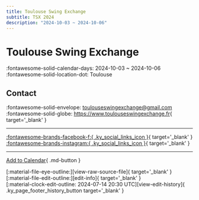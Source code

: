 ```yaml
---
title: Toulouse Swing Exchange
subtitle: TSX 2024
description: "2024-10-03 ~ 2024-10-06"
---
```


# Toulouse Swing Exchange 

:fontawesome-solid-calendar-days: 2024-10-03 ~ 2024-10-06  
:fontawesome-solid-location-dot: Toulouse  

## Contact

:fontawesome-solid-envelope: <toulouseswingexchange@gmail.com>  
:fontawesome-solid-globe: <https://www.toulouseswingexchange.fr>{ target='_blank' }  

---

 [:fontawesome-brands-facebook-f:{ .ky_social_links_icon }](https://www.facebook.com/profile.php?id=100088896184680){ target='_blank' } [:fontawesome-brands-instagram:{ .ky_social_links_icon }](https://instagram.com/toulouseswingexchange){ target='_blank' }

---

[Add to Calendar](https://swing.news/ics/en/2024/fr/toulouse-swing-exchange-2024.ics){ .md-button }

<div class="ky_page_footer" markdown>
<div class="ky_page_footer_trailing" markdown="span">
[:material-file-eye-outline:][view-raw-source-file]{ target='_blank' }
[:material-file-edit-outline:][edit-info]{ target='_blank' }
</div>
<div class="ky_page_footer_leading" markdown="span">
[:material-clock-edit-outline: 2024-07-14 20:30 UTC][view-edit-history]{ .ky_page_footer_history_button target='_blank' }
</div>
</div>

[view-raw-source-file]: https://github.com/swingdance/events/blob/main/2024/fr/toulouse-swing-exchange-2024.json "View Raw Source File"
[edit-info]: https://github.com/swingdance/events/issues/new?assignees=&labels=update+event&projects=&template=03-update_entity.yml&title=%5B2024%2Ffr%5D%20Toulouse%20Swing%20Exchange&region=fr&year=2024&id=toulouse-swing-exchange-2024&name=Toulouse%20Swing%20Exchange&org_id= "Edit Info"

[view-edit-history]: https://github.com/swingdance/events/commits/main/2024/fr/toulouse-swing-exchange-2024.json "View Edit History"
